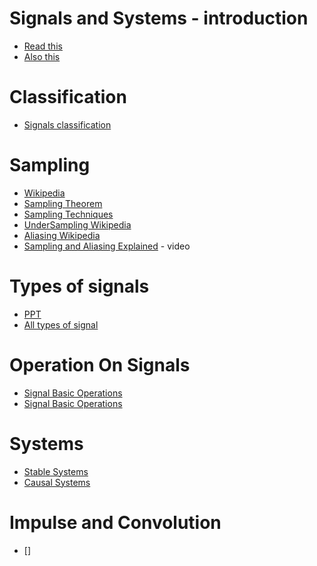 # Signals and Systems - introduction
- [Read this](https://www.tutorialspoint.com/dip/signals_and_system_introduction.htm)
- [Also this](https://www.tutorialspoint.com/signals_and_systems/signals_and_systems_overview.htm)


# Classification
- [Signals classification](https://www.tutorialspoint.com/signals_and_systems/signals_classification.htm)

# Sampling
- [Wikipedia](https://en.wikipedia.org/wiki/Sampling_(signal_processing))
- [Sampling Theorem](https://www.tutorialspoint.com/signals_and_systems/signals_sampling_theorem.htm)
- [Sampling Techniques](https://www.tutorialspoint.com/signals_and_systems/signals_sampling_techniques.htm)
- [UnderSampling Wikipedia](https://en.wikipedia.org/wiki/Undersampling)
- [Aliasing Wikipedia](https://en.wikipedia.org/wiki/Aliasing)
- [Sampling and Aliasing Explained](https://www.youtube.com/watch?v=yWqrx08UeUs) - video

# Types of signals
- [PPT](https://web.iit.edu/sites/web/files/departments/academic-affairs/academic-resource-center/pdfs/signal_systems_prop.pdf)
- [All types of signal](https://www.tutorialspoint.com/signals_and_systems/signals_classification.htm#:~:text=A%20signal%20is%20said%20to%20be%20deterministic%20if%20there%20is,at%20any%20instant%20of%20time.&text=Non%2Ddeterministic%20signals%20are%20random,are%20modelled%20in%20probabilistic%20terms.)


# Operation On Signals
- [Signal Basic Operations](https://www.tutorialspoint.com/signals_and_systems/signals_basic_operations.htm)
- [Signal Basic Operations](https://www.electrical4u.com/basic-signal-operations/)
  
# Systems
- [Stable Systems](https://www.tutorialspoint.com/digital_signal_processing/dsp_stable_systems.htm)
- [Causal Systems](https://www.tutorialspoint.com/digital_signal_processing/dsp_causal_systems.htm)

# Impulse and Convolution
- []